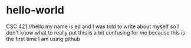# hello-world
CSC 421
//hello my name is ed and I was told to write about myself so I don't know what to really put this is a bit confusing for me because this is the first time I am using github

